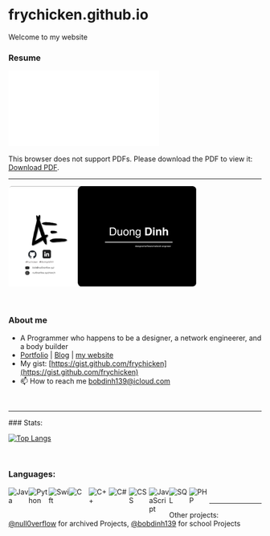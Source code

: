 # frychicken.github.io

Welcome to my website 


### Resume 

<object data="/2023resumev6.pdf" type="application/pdf" width="800px" height="800px">
    <embed src="/2023resumev6.pdf">
        <p>This browser does not support PDFs. Please download the PDF to view it: <a href="/2023resumev6.pdf">Download PDF</a>.</p>
    </embed>
</object>

<hr>

<img  src="businesscard2.png" height="200px" > 


<p>&nbsp;&nbsp;&nbsp;&nbsp;</p>

### About me

- A Programmer who happens to be a designer, a network engineerer, and a body builder
- [Portfolio](https://frychicken.github.io/Portfolio/) | [Blog](https://frychicken.github.io/blog/) | [my website](https://null0verflow.xyz)
- My gist: [https://gist.github.com/frychicken](https://gist.github.com/frychicken)
- 📫 How to reach me bobdinh139@icloud.com

<br>

<hr>
### Stats:

[![Top Langs](https://github-readme-stats-git-masterrstaa-rickstaa.vercel.app/api/top-langs/?username=frychicken&hide=html&langs_count=9&layout=compact)](https://github.com/frychicken)


<br>

### Languages:
<img align="left" alt="Java" width="40px" src="https://img.icons8.com/nolan/64/java-coffee-cup-logo.png"/>
<img align="left" alt="Python" width="40px" src="https://img.icons8.com/color/48/000000/python--v1.png"/>
<img align="left" alt="Swift" width="40px" src="https://img.icons8.com/fluency/48/000000/swift.png"/>
<img align="left" alt="C" width="40px" src="https://img.icons8.com/color/48/000000/c-programming.png"/>
<img align="left" alt="C++" width="40px" src="https://img.icons8.com/color/48/000000/c-plus-plus-logo.png"/>
<img align="left" alt="C#" width="40px" src="https://img.icons8.com/color/48/000000/c-sharp-logo-2.png"/>
<img align="left" alt="CSS" width="40px" src="https://img.icons8.com/color/48/000000/css3.png"/>
<img align="left" alt="JavaScript" width="40px" src="https://img.icons8.com/color/48/000000/javascript--v1.png"/>
<img align="left" alt="SQL" width="40px" src="https://img.icons8.com/plasticine/100/000000/oracle-pl-sql--v3.png"/>
<img align="left" alt="PHP" width="40px" src="https://logos-download.com/wp-content/uploads/2016/09/PHP_logo.png"/>

<br>

<hr>

Other projects: [@null0verflow](https://github.com/null0verflow) for archived Projects, [@bobdinh139](https://github.com/bobdinh139) for school Projects

